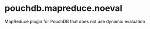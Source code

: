 pouchdb.mapreduce.noeval
========================

MapReduce plugin for PouchDB that does not use dynamic evaluation
